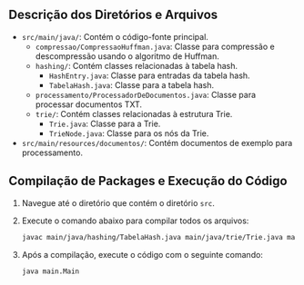 ## Descrição dos Diretórios e Arquivos

- `src/main/java/`: Contém o código-fonte principal.
  - `compressao/CompressaoHuffman.java`: Classe para compressão e descompressão usando o algoritmo de Huffman.
  - `hashing/`: Contém classes relacionadas à tabela hash.
    - `HashEntry.java`: Classe para entradas da tabela hash.
    - `TabelaHash.java`: Classe para a tabela hash.
  - `processamento/ProcessadorDeDocumentos.java`: Classe para processar documentos TXT.
  - `trie/`: Contém classes relacionadas à estrutura Trie.
    - `Trie.java`: Classe para a Trie.
    - `TrieNode.java`: Classe para os nós da Trie.
- `src/main/resources/documentos/`: Contém documentos de exemplo para processamento.

## Compilação de Packages e Execução do Código

1. Navegue até o diretório que contém o diretório `src`.
2. Execute o comando abaixo para compilar todos os arquivos:

    ```bash
    javac main/java/hashing/TabelaHash.java main/java/trie/Trie.java main/java/compressao/CompressaoHuffman.java main/java/compressao/NoHuffman.java main/java/processamento/ProcessadorDeDocumentos.java main/Main.java
    ```

3. Após a compilação, execute o código com o seguinte comando:

    ```bash
    java main.Main
    ```

